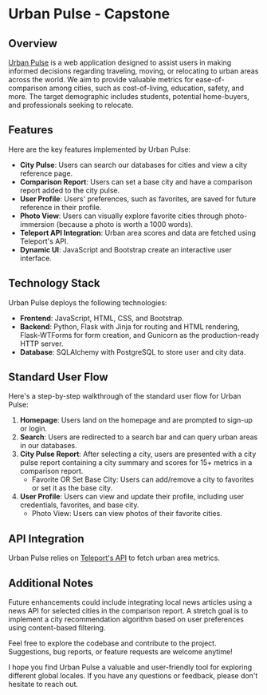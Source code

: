 # Urban Pulse - Capstone

## Overview
[Urban Pulse](https://urbanpulse.onrender.com) is a web application designed to assist users in making informed decisions regarding traveling, moving, or relocating to urban areas across the world. We aim to provide valuable metrics for ease-of-comparison among cities, such as cost-of-living, education, safety, and more. The target demographic includes students, potential home-buyers, and professionals seeking to relocate.

## Features
Here are the key features implemented by Urban Pulse:
- **City Pulse**: Users can search our databases for cities and view a city reference page.
- **Comparison Report**: Users can set a base city and have a comparison report added to the city pulse.
- **User Profile**: Users' preferences, such as favorites, are saved for future reference in their profile.
- **Photo View**: Users can visually explore favorite cities through photo-immersion (because a photo is worth a 1000 words).
- **Teleport API Integration**: Urban area scores and data are fetched using Teleport's API.
- **Dynamic UI**: JavaScript and Bootstrap create an interactive user interface.

## Technology Stack
Urban Pulse deploys the following technologies:
- **Frontend**: JavaScript, HTML, CSS, and Bootstrap.
- **Backend**: Python, Flask with Jinja for routing and HTML rendering, Flask-WTForms for form creation, and Gunicorn as the production-ready HTTP server.
- **Database**: SQLAlchemy with PostgreSQL to store user and city data.

## Standard User Flow
Here's a step-by-step walkthrough of the standard user flow for Urban Pulse:
1. **Homepage**: Users land on the homepage and are prompted to sign-up or login.
2. **Search**: Users are redirected to a search bar and can query urban areas in our databases.
3. **City Pulse Report**: After selecting a city, users are presented with a city pulse report containing a city summary and scores for 15+ metrics in a comparison report.
   - Favorite OR Set Base City: Users can add/remove a city to favorites or set it as the base city.
4. **User Profile**: Users can view and update their profile, including user credentials, favorites, and base city.
   - Photo View: Users can view photos of their favorite cities.

## API Integration
Urban Pulse relies on [Teleport's API](https://developers.teleport.org/api/) to fetch urban area metrics.

## Additional Notes
Future enhancements could include integrating local news articles using a news API for selected cities in the comparison report. A stretch goal is to implement a city recommendation algorithm based on user preferences using content-based filtering.

Feel free to explore the codebase and contribute to the project. Suggestions, bug reports, or feature requests are welcome anytime!

I hope you find Urban Pulse a valuable and user-friendly tool for exploring different global locales. If you have any questions or feedback, please don't hesitate to reach out.
